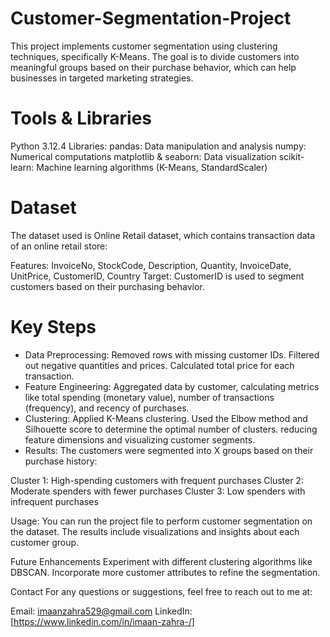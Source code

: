 # Customer-Segmentation-Project
This project implements customer segmentation using clustering techniques, specifically K-Means. The goal is to divide customers into meaningful groups based on their purchase behavior, which can help businesses in targeted marketing strategies.

# Tools & Libraries
Python 3.12.4
Libraries:
pandas: Data manipulation and analysis
numpy: Numerical computations
matplotlib & seaborn: Data visualization
scikit-learn: Machine learning algorithms (K-Means, StandardScaler)

# Dataset
The dataset used is Online Retail dataset, which contains transaction data of an online retail store:

Features: InvoiceNo, StockCode, Description, Quantity, InvoiceDate, UnitPrice, CustomerID, Country
Target: CustomerID is used to segment customers based on their purchasing behavior.

# Key Steps
- Data Preprocessing:
Removed rows with missing customer IDs.
Filtered out negative quantities and prices.
Calculated total price for each transaction.
- Feature Engineering:
Aggregated data by customer, calculating metrics like total spending (monetary value), number of transactions (frequency), and recency of purchases.
- Clustering:
Applied K-Means clustering.
Used the Elbow method and Silhouette score to determine the optimal number of clusters.
reducing feature dimensions and visualizing customer segments.
- Results:
The customers were segmented into X groups based on their purchase history:

Cluster 1: High-spending customers with frequent purchases
Cluster 2: Moderate spenders with fewer purchases
Cluster 3: Low spenders with infrequent purchases

Usage:
You can run the project file to perform customer segmentation on the dataset. The results include visualizations and insights about each customer group.

Future Enhancements
Experiment with different clustering algorithms like DBSCAN.
Incorporate more customer attributes to refine the segmentation.

Contact
For any questions or suggestions, feel free to reach out to me at:

Email: imaanzahra529@gmail.com
LinkedIn: [https://www.linkedin.com/in/imaan-zahra-/]
